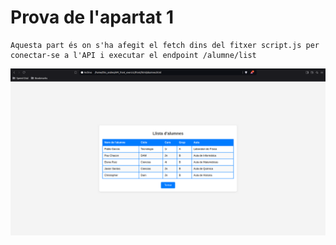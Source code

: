 # Prova de l'apartat 1
    Aquesta part és on s'ha afegit el fetch dins del fitxer script.js per conectar-se a l'API i executar el endpoint /alumne/list

![Foto prova de la pàgina index.html](image.png)
